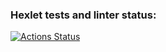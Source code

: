 ### Hexlet tests and linter status:
[![Actions Status](https://github.com/lovedr6s/python-project-50/actions/workflows/hexlet-check.yml/badge.svg)](https://github.com/lovedr6s/python-project-50/actions)